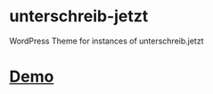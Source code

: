 # unterschreib-jetzt
 WordPress Theme for instances of unterschreib.jetzt

# [Demo](https://demo.unterschreib.jetzt/)
